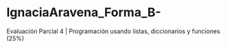 # IgnaciaAravena_Forma_B-
Evaluación Parcial 4 | Programación usando listas, diccionarios y funciones (25%)
